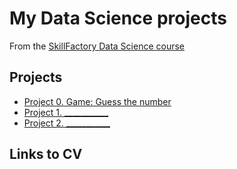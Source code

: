 # My Data Science projects

From the [SkillFactory Data Science course](https://skillfactory.ru/data-scientist)

## Projects

* [Project 0. Game: Guess the number](https://github.com/MaxwellDevelopments/SkillFactory-DS/tree/main/project_0)
* [Project 1. ___________](___)
* [Project 2. ___________](___)

## Links to CV